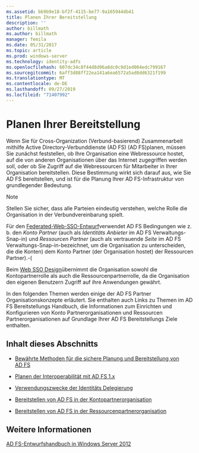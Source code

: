 ```yaml
---
ms.assetid: bb9b9e18-bf2f-4115-be77-9a165944db41
title: Planen Ihrer Bereitstellung
description: ''
author: billmath
ms.author: billmath
manager: femila
ms.date: 05/31/2017
ms.topic: article
ms.prod: windows-server
ms.technology: identity-adfs
ms.openlocfilehash: 607dc34c8f44d8d96a8dc0c9d1ed004edc799167
ms.sourcegitcommit: 6aff3d88ff22ea141a6ea6572a5ad8dd6321f199
ms.translationtype: MT
ms.contentlocale: de-DE
ms.lasthandoff: 09/27/2019
ms.locfileid: "71407992"
---
```

# <a name="planning-your-deployment"></a>Planen Ihrer Bereitstellung

Wenn Sie für Cross\-Organization \(Verbund\-basierend\) Zusammenarbeit mithilfe Active Directory-Verbunddienste (AD FS) \(AD FS\)planen, müssen Sie zunächst feststellen, ob Ihre Organisation eine Webressource hostet, auf die von anderen Organisationen über das Internet zugegriffen werden soll, oder ob Sie Zugriff auf die Webressourcen für Mitarbeiter in Ihrer Organisation bereitstellen. Diese Bestimmung wirkt sich darauf aus, wie Sie AD FS bereitstellen, und ist für die Planung Ihrer AD FS-Infrastruktur von grundlegender Bedeutung.  
  
> [!NOTE]  
> Stellen Sie sicher, dass alle Parteien eindeutig verstehen, welche Rolle die Organisation in der Verbundvereinbarung spielt.  
  
Für den [Federated-Web-SSO-Entwurf](Federated-Web-SSO-Design.md)verwendet AD FS Bedingungen wie z. b. den *Konto Partner* \(auch als *Identitäts Anbieter* im AD FS Verwaltungs-Snap\-in\) und *Ressourcen Partner* \(auch als vertrauende *Seite* im AD FS Verwaltungs-Snap-in\-bezeichnet, um die Organisation zu unterscheiden, die die Konten\) dem Konto Partner \(der Organisation hostet\) der Ressourcen Partner\).\-\(  
  
Beim [Web SSO Design](Web-SSO-Design.md)übernimmt die Organisation sowohl die Kontopartnerrolle als auch die Ressourcenpartnerrolle, da die Organisation den eigenen Benutzern Zugriff auf ihre Anwendungen gewährt.  
  
In den folgenden Themen werden einige der AD FS Partner Organisationskonzepte erläutert. Sie enthalten auch Links zu Themen im AD FS Bereitstellungs Handbuch, die Informationen zum Einrichten und Konfigurieren von Konto Partnerorganisationen und Ressourcen Partnerorganisationen auf Grundlage Ihrer AD FS Bereitstellungs Ziele enthalten.  
  
## <a name="in-this-section"></a>Inhalt dieses Abschnitts  
  
-   [Bewährte Methoden für die sichere Planung und Bereitstellung von AD FS](Best-Practices-for-Secure-Planning-and-Deployment-of-AD-FS.md)  
  
-   [Planen der Interoperabilität mit AD FS 1.x](Planning-for-Interoperability-with-AD-FS-1.x.md)  
  
-   [Verwendungszwecke der Identitäts Delegierung](When-to-Use-Identity-Delegation.md)  
  
-   [Bereitstellen von AD FS in der Kontopartnerorganisation](Deploying-AD-FS-in-the-Account-Partner-Organization-2012.md)  
  
-   [Bereitstellen von AD FS in der Ressourcenpartnerorganisation](Deploying-AD-FS-in-the-Resource-Partner-Organization-2012.md)  
  
## <a name="see-also"></a>Weitere Informationen
[AD FS-Entwurfshandbuch in Windows Server 2012](AD-FS-Design-Guide-in-Windows-Server-2012.md)


